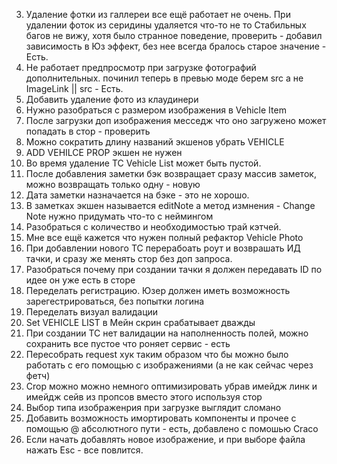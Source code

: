 3. Удаление фотки из галлереи все ещё работает не очень. При удалении фоток из серидины удаляется что-то не то
   Стабильных багов не вижу, хотя было странное поведение, проверить - добавил зависимость в Юз эффект, без нее всегда
   бралось старое значение - Есть.
4. Не работает предпросмотр при загрузке фотографий дополнительных. починил теперь в превью моде берем src а не
   ImageLink || src - Есть.
7. Добавить удаление фото из клаудинери
8. Нужно разобраться с размером изображения в Vehicle Item
10. После загрузки доп изображения месседж что оно загружено может попадать в стор - проверить
11. Можно сократить длину названий экшенов убрать VEHICLE
12. ADD VEHILCE PROP экшен не нужен
12. Во время удаление ТС Vehicle List может быть пустой.
13. После добавления заметки бэк возвращает сразу массив заметок, можно возвращать только одну - новую
14. Дата заметки назначается на бэке - это не хорошо.
15. В заметках экшен называется editNote а метод измнения - Change Note нужно придумать что-то с неймингом
16. Разобраться с количество и необходимостью трай кэтчей.
17. Мне все ещё кажется что нужен полный рефактор Vehicle Photo
18. При добавлении нового ТС перерабоать роут и возврашать ИД тачки, и сразу же менять стор без доп запроса.
19. Разобраться почему при создании тачки я должен передавать ID по идее он уже есть в сторе
20. Переделать регистрацию. Юзер должен иметь возможность зарегестрироваться, без попытки логина
21. Переделать визуал валидации
22. Set VEHICLE LIST в Мейн скрин срабатывает дважды
23. При создании ТС нет валидации на наполненность полей, можно сохранить все пустое что роняет сервис - есть
24. Пересобрать request хук таким образом что бы можно было работать с его помощью с изображениями (а не как сейчас
    через фетч)
25. Crop можно можно немного оптимизировать убрав имейдж линк и имейдж сейв из пропсов вместо этого используя стор
26. Выбор типа изображенрия при загрузке выглядит сломано
27. Добавить возможность имортировать компоненты и прочее с помощью @ абсолютного пути - есть, добавлено с помошью Craco
28. Если начать добавлять новое изображение, и при выборе файла нажать Esc - все повлится.